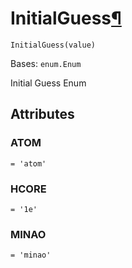 # InitialGuess[¶](#initialguess "Permalink to this headline")

<span id="undefined" />

`InitialGuess(value)`

Bases: `enum.Enum`

Initial Guess Enum

## Attributes

<span id="undefined" />

### ATOM

`= 'atom'`

<span id="undefined" />

### HCORE

`= '1e'`

<span id="undefined" />

### MINAO

`= 'minao'`
